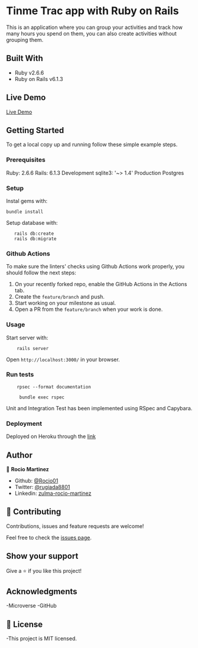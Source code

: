# Tinme Trac app with Ruby on Rails

This is an application where you can group your activities and track how many hours you spend on them, you can also create activities without grouping them.

## Built With

- Ruby v2.6.6
- Ruby on Rails v6.1.3

## Live Demo

[Live Demo](https://gentle-ocean-23050.herokuapp.com/)


## Getting Started

To get a local copy up and running follow these simple example steps.

### Prerequisites

Ruby: 2.6.6
Rails: 6.1.3
Development sqlite3: '~> 1.4'
Production Postgres

### Setup

Instal gems with:

```
bundle install
```

Setup database with:

```
   rails db:create
   rails db:migrate
```

### Github Actions

To make sure the linters' checks using Github Actions work properly, you should follow the next steps:

1. On your recently forked repo, enable the GitHub Actions in the Actions tab.
2. Create the `feature/branch` and push.
3. Start working on your milestone as usual.
4. Open a PR from the `feature/branch` when your work is done.


### Usage

Start server with:

```
    rails server
```

Open `http://localhost:3000/` in your browser.

### Run tests

```
    rpsec --format documentation
```
```
     bundle exec rspec
```
   
Unit and Integration Test has been implemented using RSpec and Capybara.

### Deployment

Deployed on Heroku through the [link](https://floating-tundra-81688.herokuapp.com/)

## Author


👤 **Rocio Martinez**

- Github: [@Rocio01](https://github.com/Rocio01)
- Twitter: [@rugiada8801](https://twitter.com/rugiada8801)
- Linkedin: [zulma-rocio-martinez](https://www.linkedin.com/in/zulma-rocio-martinez)

## 🤝 Contributing

Contributions, issues and feature requests are welcome!

Feel free to check the [issues page](issues/).

## Show your support

Give a ⭐️ if you like this project!

## Acknowledgments

-Microverse
-GitHub



## 📝 License

-This project is MIT licensed.
